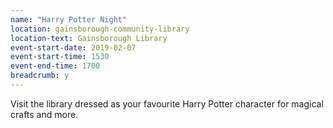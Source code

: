 ```yaml
---
name: "Harry Potter Night"
location: gainsborough-community-library
location-text: Gainsborough Library
event-start-date: 2019-02-07
event-start-time: 1530
event-end-time: 1700
breadcrumb: y
---
```


Visit the library dressed as your favourite Harry Potter character for magical crafts and more.
